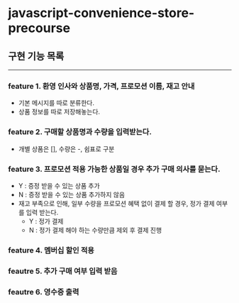 # javascript-convenience-store-precourse

## 구현 기능 목록

---

### feature 1. 환영 인사와 상품명, 가격, 프로모션 이름, 재고 안내
 - 기본 메시지를 따로 분류한다.
 - 상품 정보를 따로 저장해놓는다.
### feature 2. 구매할 상품명과 수량을 입력받는다.
- 개별 상품은 [], 수량은 -, 쉼표로 구분
### feature 3. 프로모션 적용 가능한 상품일 경우 추가 구매 의사를 묻는다.
- Y : 증정 받을 수 있는 상품 추가
- N : 증정 받을 수 있는 상품 추가하지 않음
- 재고 부족으로 인해, 일부 수량을 프로모션 혜택 없이 결제 할 경우, 정가 결제 여부를 입력 받는다.
    - Y : 정가 결제
    - N : 정가 결제 해야 하는 수량만큼 제외 후 결제 진행
### feature 4. 멤버십 할인 적용
### feautre 5. 추가 구매 여부 입력 받음
### feautre 6. 영수증 출력
